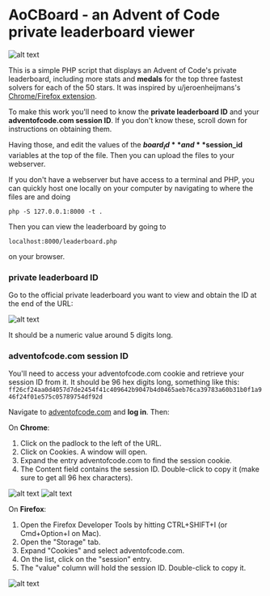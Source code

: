 # AoCBoard - an Advent of Code private leaderboard viewer

![alt text](https://github.com/meithan/AoCBoard/blob/master/screenshot.png "Screenshot")

This is a simple PHP script that displays an Advent of Code's private leaderboard, including more stats and **medals** for the top three fastest solvers for each of the 50 stars. It was inspired by u/jeroenheijmans's [Chrome/Firefox extension](https://www.reddit.com/r/adventofcode/comments/a4mdtp/chromefirefox_extension_with_charts_for_private/).

To make this work you'll need to know the **private leaderboard ID** and your **adventofcode.com session ID**. If you don't know these, scroll down for instructions on obtaining them.

Having those, and edit the values of the **$board_id** and **$session_id** variables at the top of the file. Then you can upload the files to your webserver.

If you don't have a webserver but have access to a terminal and PHP, you can quickly host one locally on your computer by navigating to where the files are and doing

`php -S 127.0.0.1:8000 -t .`

Then you can view the leaderboard by going to

`localhost:8000/leaderboard.php`

on your browser.

### private leaderboard ID ###

Go to the official private leaderboard you want to view and obtain the ID at the end of the URL:

![alt text](https://github.com/meithan/AoCBoard/blob/master/guide_leaderboard_id.png "Leaderboard ID")

It should be a numeric value around 5 digits long.

### adventofcode.com session ID ###

You'll need to access your adventofcode.com cookie and retrieve your session ID from it. It should be 96 hex digits long, something like this:
 `ff26cf24aa0d4057d7de2454f41c409642b9047b4d0465aeb76ca39783a60b31b0f1a946f24f01e575c05789754df92d`

Navigate to [adventofcode.com](https://adventofcode.com/2018) and **log in**. Then:

On **Chrome**:

1. Click on the padlock to the left of the URL.
2. Click on Cookies. A window will open.
3. Expand the entry adventofcode.com to find the session cookie.
4. The Content field contains the session ID. Double-click to copy it (make sure to get all 96 hex characters).

![alt text](https://github.com/meithan/AoCBoard/blob/master/guide_session_Chrome1.png "Chrome help 1") ![alt text](https://github.com/meithan/AoCBoard/blob/master/guide_session_Chrome2.png "Chrome help 2")

On **Firefox**:

1. Open the Firefox Developer Tools by hitting CTRL+SHIFT+I (or Cmd+Option+I on Mac).
2. Open the "Storage" tab.
3. Expand "Cookies" and select adventofcode.com.
4. On the list, click on the "session" entry.
5. The "value" column will hold the session ID. Double-click to copy it.

![alt text](https://github.com/meithan/AoCBoard/blob/master/guide_session_Firefox.png "Firefox help")
